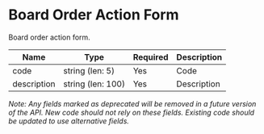 # Board Order Action Form

Board order action form.

| Name | Type | Required | Description |
| - | - | - | - |
| code | string (len: 5) | Yes | Code |
| description | string (len: 100) | Yes | Description |

*Note: Any fields marked as deprecated will be removed in a future version of the API. New code should not rely on these fields. Existing code should be updated to use alternative fields.*